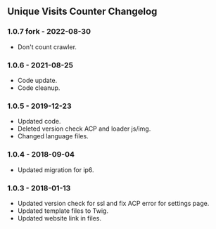 ## Unique Visits Counter Changelog
### 1.0.7 fork - 2022-08-30

- Don't count crawler.


### 1.0.6 - 2021-08-25

- Code update.
- Code cleanup.

### 1.0.5 - 2019-12-23

- Updated code.
- Deleted version check ACP and loader js/img.
- Changed language files.

### 1.0.4 - 2018-09-04

- Updated migration for ip6.

### 1.0.3 - 2018-01-13

- Updated version check for ssl and fix ACP error for settings page.
- Updated template files to Twig.
- Updated website link in files.
